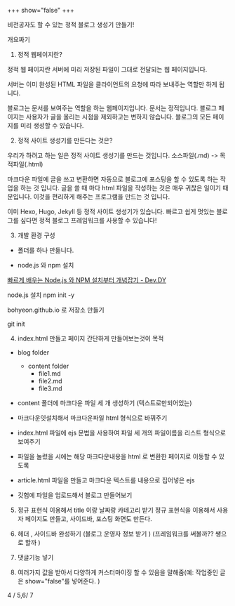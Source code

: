 +++
show="false"
+++

비전공자도 할 수 있는 정적 블로그 생성기 만들기!

개요짜기

1. 정적 웹페이지란?

정적 웹 페이지란 서버에 미리 저장된 파일이 그대로 전달되는 웹 페이지입니다.

서버는 이미 완성된 HTML 파일을 클라이언트의 요청에 따라 보내주는 역할만 하게 됩니다.

블로그는 문서를 보여주는 역할을 하는 웹페이지입니다.
문서는 정적입니다. 블로그 페이지는 사용자가 글을 올리는 시점을 제외하고는 변하지 않습니다.
블로그의 모든 페이지를 미리 생성할 수 있습니다.

2. 정적 사이트 생성기를 만든다는 것은?

우리가 하려고 하는 일은 정적 사이트 생성기를 만드는 것입니다.
소스파일(.md) -> 목적파일(.html)

마크다운 파일에 글을 쓰고 변환하면 자동으로 블로그에 포스팅을 할 수 있도록 하는 작업을 하는 것 입니다. 글을 쓸 때 마다 html 파일을 작성하는 것은 매우 귀찮은 일이기 때문입니다. 이것을 편리하게 해주는 프로그램을 만드는 것 입니다.

이미 Hexo, Hugo, Jekyll 등 정적 사이트 생성기가 있습니다. 빠르고 쉽게 멋있는 블로그를 싶다면 정적 블로그 프레임워크를 사용할 수 있습니다!

3. 개발 환경 구성

- 폴더를 하나 만듦니다.

- node.js 와 npm 설치

[빠르게 배우는 Node.js 와 NPM 설치부터 개념잡기 - Dev.DY](https://kdydesign.github.io/2017/07/15/nodejs-npm-tutorial/)

node.js 설치
npm init -y

bohyeon.github.io 로 저장소 만들기

git init

4.  index.html 만들고 페이지 간단하게 만들어보는것이 목적

- blog folder

  - content folder
    - file1.md
    - file2.md
    - file3.md

- content 폴더에 마크다운 파일 세 개 생성하기 (텍스트로만되어있는)
- 마크다운잇설치해서 마크다운파일 html 형식으로 바꿔주기
- index.html 파일에 ejs 문법을 사용하여 파일 세 개의 파일이름을 리스트 형식으로 보여주기
- 파일을 눌렀을 시에는 해당 마크다운내용을 html 로 변환한 페이지로 이동할 수 있도록
- article.html 파일을 만들고 마크다운 텍스트를 내용으로 집어넣은 ejs
- 깃헙에 파일을 업로드해서 블로그 만들어보기

5. 정규 표현식 이용해서 title 이랑 날짜랑 카테고리 받기
   정규 표현식을 이용해서 사용자 페이지도 만들고, 사이드바, 포스팅 화면도 만든다.

6. 헤더 , 사이드바 완성하기 (블로그 운영자 정보 받기 ) (프레임워크를 써볼까?? 쌩으로 할까 )

7. 댓글기능 넣기

8. 여러가지 값을 받아서 다양하게 커스터마이징 할 수 있음을 말해줌(예: 작업중인 글은 show="false"를 넣어준다. )

4 / 5,6/ 7
